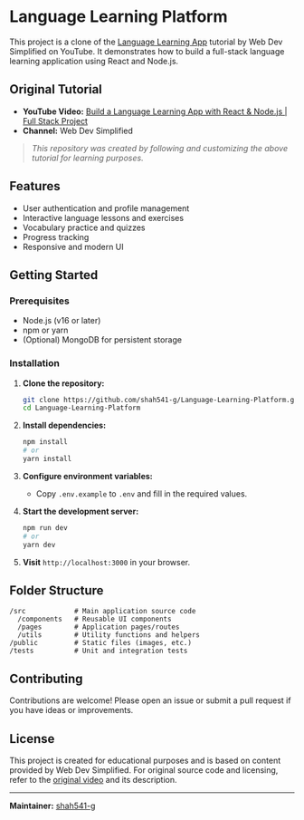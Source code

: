 # Language Learning Platform

This project is a clone of the [Language Learning App](https://youtu.be/ZuwigEmwsTM) tutorial by Web Dev Simplified on YouTube. It demonstrates how to build a full-stack language learning application using React and Node.js.

## Original Tutorial

- **YouTube Video:** [Build a Language Learning App with React & Node.js | Full Stack Project](https://youtu.be/ZuwigEmwsTM)
- **Channel:** Web Dev Simplified

> _This repository was created by following and customizing the above tutorial for learning purposes._

## Features

- User authentication and profile management
- Interactive language lessons and exercises
- Vocabulary practice and quizzes
- Progress tracking
- Responsive and modern UI

## Getting Started

### Prerequisites

- Node.js (v16 or later)
- npm or yarn
- (Optional) MongoDB for persistent storage

### Installation

1. **Clone the repository:**
   ```bash
   git clone https://github.com/shah541-g/Language-Learning-Platform.git
   cd Language-Learning-Platform
   ```

2. **Install dependencies:**
   ```bash
   npm install
   # or
   yarn install
   ```

3. **Configure environment variables:**
   - Copy `.env.example` to `.env` and fill in the required values.

4. **Start the development server:**
   ```bash
   npm run dev
   # or
   yarn dev
   ```

5. **Visit** `http://localhost:3000` in your browser.

## Folder Structure

```
/src            # Main application source code
  /components   # Reusable UI components
  /pages        # Application pages/routes
  /utils        # Utility functions and helpers
/public         # Static files (images, etc.)
/tests          # Unit and integration tests
```

## Contributing

Contributions are welcome! Please open an issue or submit a pull request if you have ideas or improvements.

## License

This project is created for educational purposes and is based on content provided by Web Dev Simplified. For original source code and licensing, refer to the [original video](https://youtu.be/ZuwigEmwsTM) and its description.

---

**Maintainer:** [shah541-g](https://github.com/shah541-g)
